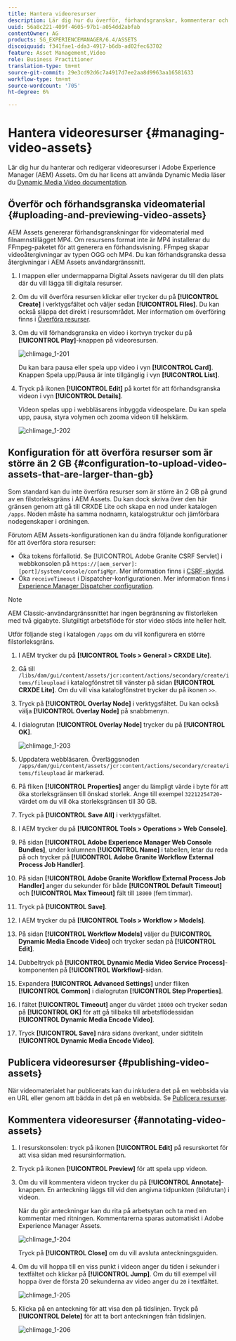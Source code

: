 ```yaml
---
title: Hantera videoresurser
description: Lär dig hur du överför, förhandsgranskar, kommenterar och publicerar videomaterial.
uuid: 56a8c221-409f-4605-97b1-a054dd2abfab
contentOwner: AG
products: SG_EXPERIENCEMANAGER/6.4/ASSETS
discoiquuid: f341fae1-dda3-4917-b6db-ad02fec63702
feature: Asset Management,Video
role: Business Practitioner
translation-type: tm+mt
source-git-commit: 29e3cd92d6c7a4917d7ee2aa8d9963aa16581633
workflow-type: tm+mt
source-wordcount: '705'
ht-degree: 6%

---
```



# Hantera videoresurser {#managing-video-assets}

Lär dig hur du hanterar och redigerar videoresurser i Adobe Experience Manager (AEM) Assets. Om du har licens att använda Dynamic Media läser du [Dynamic Media Video documentation](video.md).

## Överför och förhandsgranska videomaterial {#uploading-and-previewing-video-assets}

AEM Assets genererar förhandsgranskningar för videomaterial med filnamnstillägget MP4. Om resursens format inte är MP4 installerar du FFmpeg-paketet för att generera en förhandsvisning. FFmpeg skapar videoåtergivningar av typen OGG och MP4. Du kan förhandsgranska dessa återgivningar i AEM Assets användargränssnitt.

1. I mappen eller undermapparna Digital Assets navigerar du till den plats där du vill lägga till digitala resurser.
1. Om du vill överföra resursen klickar eller trycker du på **[!UICONTROL Create]** i verktygsfältet och väljer sedan **[!UICONTROL Files]**. Du kan också släppa det direkt i resursområdet. Mer information om överföring finns i [Överföra resurser](managing-assets-touch-ui.md#uploading-assets).
1. Om du vill förhandsgranska en video i kortvyn trycker du på **[!UICONTROL Play]**-knappen på videoresursen.

   ![chlimage_1-201](assets/chlimage_1-201.png)

   Du kan bara pausa eller spela upp video i vyn **[!UICONTROL Card]**. Knappen Spela upp/Pausa är inte tillgänglig i vyn **[!UICONTROL List]**.

1. Tryck på ikonen **[!UICONTROL Edit]** på kortet för att förhandsgranska videon i vyn **[!UICONTROL Details]**.

   Videon spelas upp i webbläsarens inbyggda videospelare. Du kan spela upp, pausa, styra volymen och zooma videon till helskärm.

   ![chlimage_1-202](assets/chlimage_1-202.png)

## Konfiguration för att överföra resurser som är större än 2 GB {#configuration-to-upload-video-assets-that-are-larger-than-gb}

Som standard kan du inte överföra resurser som är större än 2 GB på grund av en filstorleksgräns i AEM Assets. Du kan dock skriva över den här gränsen genom att gå till CRXDE Lite och skapa en nod under katalogen `/apps`. Noden måste ha samma nodnamn, katalogstruktur och jämförbara nodegenskaper i ordningen.

Förutom AEM Assets-konfigurationen kan du ändra följande konfigurationer för att överföra stora resurser:

* Öka tokens förfallotid. Se [!UICONTROL Adobe Granite CSRF Servlet] i webbkonsolen på `https://[aem_server]:[port]/system/console/configMgr`. Mer information finns i [CSRF-skydd](/help/sites-developing/csrf-protection.md).
* Öka `receiveTimeout` i Dispatcher-konfigurationen. Mer information finns i [Experience Manager Dispatcher configuration](https://docs.adobe.com/content/help/en/experience-manager-dispatcher/using/configuring/dispatcher-configuration.html#renders-options).

>[!NOTE]
>
>AEM Classic-användargränssnittet har ingen begränsning av filstorleken med två gigabyte. Slutgiltigt arbetsflöde för stor video stöds inte heller helt.

Utför följande steg i katalogen `/apps` om du vill konfigurera en större filstorleksgräns.

1. I AEM trycker du på **[!UICONTROL Tools > General > CRXDE Lite]**.
1. Gå till `/libs/dam/gui/content/assets/jcr:content/actions/secondary/create/items/fileupload` i katalogfönstret till vänster på sidan **[!UICONTROL CRXDE Lite]**. Om du vill visa katalogfönstret trycker du på ikonen `>>`.
1. Tryck på **[!UICONTROL Overlay Node]** i verktygsfältet. Du kan också välja **[!UICONTROL Overlay Node]** på snabbmenyn.
1. I dialogrutan **[!UICONTROL Overlay Node]** trycker du på **[!UICONTROL OK]**.

   ![chlimage_1-203](assets/chlimage_1-203.png)

1. Uppdatera webbläsaren. Överläggsnoden `/apps/dam/gui/content/assets/jcr:content/actions/secondary/create/items/fileupload` är markerad.
1. På fliken **[!UICONTROL Properties]** anger du lämpligt värde i byte för att öka storleksgränsen till önskad storlek. Ange till exempel `32212254720`-värdet om du vill öka storleksgränsen till 30 GB.

1. Tryck på **[!UICONTROL Save All]** i verktygsfältet.
1. I AEM trycker du på **[!UICONTROL Tools > Operations > Web Console]**.
1. På sidan **[!UICONTROL Adobe Experience Manager Web Console Bundles]**, under kolumnen **[!UICONTROL Name]** i tabellen, letar du reda på och trycker på **[!UICONTROL Adobe Granite Workflow External Process Job Handler]**.
1. På sidan **[!UICONTROL Adobe Granite Workflow External Process Job Handler]** anger du sekunder för både **[!UICONTROL Default Timeout]** och **[!UICONTROL Max Timeout]** fält till `18000` (fem timmar).
1. Tryck på **[!UICONTROL Save]**.
1. I AEM trycker du på **[!UICONTROL Tools > Workflow > Models]**.
1. På sidan **[!UICONTROL Workflow Models]** väljer du **[!UICONTROL Dynamic Media Encode Video]** och trycker sedan på **[!UICONTROL Edit]**.
1. Dubbeltryck på **[!UICONTROL Dynamic Media Video Service Process]**-komponenten på **[!UICONTROL Workflow]**-sidan.
1. Expandera **[!UICONTROL Advanced Settings]** under fliken **[!UICONTROL Common]** i dialogrutan **[!UICONTROL Step Properties]**.
1. I fältet **[!UICONTROL Timeout]** anger du värdet `18000` och trycker sedan på **[!UICONTROL OK]** för att gå tillbaka till arbetsflödessidan **[!UICONTROL Dynamic Media Encode Video]**.
1. Tryck **[!UICONTROL Save]** nära sidans överkant, under sidtiteln **[!UICONTROL Dynamic Media Encode Video]**.

## Publicera videoresurser {#publishing-video-assets}

När videomaterialet har publicerats kan du inkludera det på en webbsida via en URL eller genom att bädda in det på en webbsida. Se [Publicera resurser](publishing-dynamicmedia-assets.md).

## Kommentera videoresurser {#annotating-video-assets}

1. I resurskonsolen: tryck på ikonen **[!UICONTROL Edit]** på resurskortet för att visa sidan med resursinformation.
1. Tryck på ikonen **[!UICONTROL Preview]** för att spela upp videon.
1. Om du vill kommentera videon trycker du på **[!UICONTROL Annotate]**-knappen. En anteckning läggs till vid den angivna tidpunkten (bildrutan) i videon.

   När du gör anteckningar kan du rita på arbetsytan och ta med en kommentar med ritningen. Kommentarerna sparas automatiskt i Adobe Experience Manager Assets.

   ![chlimage_1-204](assets/chlimage_1-204.png)

   Tryck på **[!UICONTROL Close]** om du vill avsluta anteckningsguiden.

1. Om du vill hoppa till en viss punkt i videon anger du tiden i sekunder i textfältet och klickar på **[!UICONTROL Jump]**. Om du till exempel vill hoppa över de första 20 sekunderna av video anger du `20` i textfältet.

   ![chlimage_1-205](assets/chlimage_1-205.png)

1. Klicka på en anteckning för att visa den på tidslinjen. Tryck på **[!UICONTROL Delete]** för att ta bort anteckningen från tidslinjen.

   ![chlimage_1-206](assets/chlimage_1-206.png)
